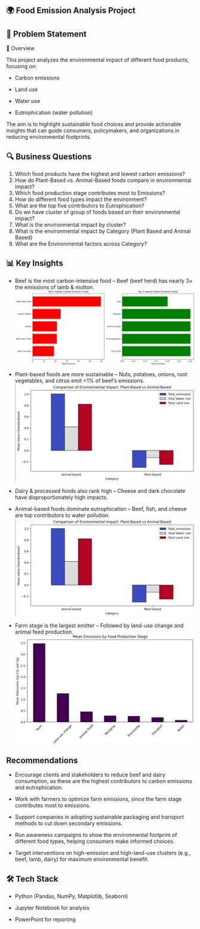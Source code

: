 ## 🌍 Food Emission Analysis Project
## 📌 Problem Statement

📌 Overview

This project analyzes the environmental impact of different food products, focusing on:

* Carbon emissions

* Land use

* Water use

* Eutrophication (water pollution)

The aim is to highlight sustainable food choices and provide actionable insights that can guide consumers, policymakers, and organizations in reducing environmental footprints.

## 🔍 Business Questions

1. Which food products have the highest and lowest carbon emissions?
2. How do Plant-Based vs. Animal-Based foods compare in environmental impact?
3. Which food production stage contributes most to Emissions?
4. How do different food types impact the environment?
5. What are the top five contributors to Eutrophication?
6. Do we have cluster of group of foods based on their environmental impact?
7. What is the environmental impact by cluster?
8. What is the environmental impact by Category (Plant Based and Animal Based)
9. What are the Environmental factors across Category?

## 📊 Key Insights

* Beef is the most carbon-intensive food – Beef (beef herd) has nearly 3× the emissions of lamb & mutton.
![visuals](https://github.com/ioakowuah/Environment-Impact-of-Food-Production-Analysis-Project/blob/main/Q1.png)

* Plant-based foods are more sustainable – Nuts, potatoes, onions, root vegetables, and citrus emit <1% of beef’s emissions.
![visuals](https://github.com/ioakowuah/Environment-Impact-of-Food-Production-Analysis-Project/blob/main/Q2.png)

* Dairy & processed foods also rank high – Cheese and dark chocolate have disproportionately high impacts.

* Animal-based foods dominate eutrophication – Beef, fish, and cheese are top contributors to water pollution.
![visuals](https://github.com/ioakowuah/Environment-Impact-of-Food-Production-Analysis-Project/blob/main/Q2.png)

* Farm stage is the largest emitter – Followed by land-use change and animal feed production.
![visuals](https://github.com/ioakowuah/Environment-Impact-of-Food-Production-Analysis-Project/blob/main/Q3.png)



## Recommendations

* Encourage clients and stakeholders to reduce beef and dairy consumption, as these are the highest contributors to carbon emissions and eutrophication.

* Work with farmers to optimize farm emissions, since the farm stage contributes most to emissions.
  
* Support companies in adopting sustainable packaging and transport methods to cut down secondary emissions.

* Run awareness campaigns to show the environmental footprint of different food types, helping consumers make informed choices.

* Target interventions on high-emission and high-land-use clusters (e.g., beef, lamb, dairy) for maximum environmental benefit.


## 🛠️ Tech Stack

* Python (Pandas, NumPy, Matplotlib, Seaborn)

* Jupyter Notebook for analysis

* PowerPoint for reporting

